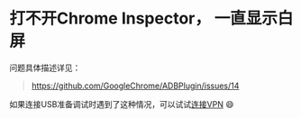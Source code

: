 # 打不开Chrome Inspector， 一直显示白屏

问题具体描述详见：
> https://github.com/GoogleChrome/ADBPlugin/issues/14

如果连接USB准备调试时遇到了这种情况，可以试试[连接VPN](http://vcups.in/U2w) :smile:
